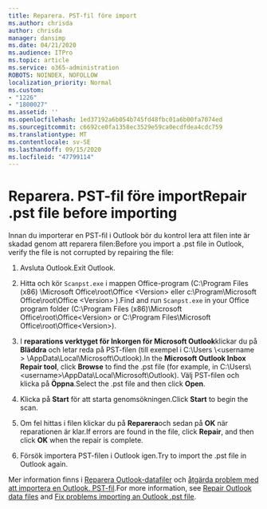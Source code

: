 ```yaml
---
title: Reparera. PST-fil före import
ms.author: chrisda
author: chrisda
manager: dansimp
ms.date: 04/21/2020
ms.audience: ITPro
ms.topic: article
ms.service: o365-administration
ROBOTS: NOINDEX, NOFOLLOW
localization_priority: Normal
ms.custom:
- "1226"
- "1800027"
ms.assetid: ''
ms.openlocfilehash: 1ed37192a6b054b745fd48fbc01a6b00fa7074ed
ms.sourcegitcommit: c6692ce0fa1358ec3529e59ca0ecdfdea4cdc759
ms.translationtype: MT
ms.contentlocale: sv-SE
ms.lasthandoff: 09/15/2020
ms.locfileid: "47799114"
---
```

# <a name="repair-pst-file-before-importing"></a><span data-ttu-id="bb7ec-102">Reparera. PST-fil före import</span><span class="sxs-lookup"><span data-stu-id="bb7ec-102">Repair .pst file before importing</span></span>

<span data-ttu-id="bb7ec-103">Innan du importerar en PST-fil i Outlook bör du kontrol lera att filen inte är skadad genom att reparera filen:</span><span class="sxs-lookup"><span data-stu-id="bb7ec-103">Before you import a .pst file in Outlook, verify the file is not corrupted by repairing the file:</span></span>

1. <span data-ttu-id="bb7ec-104">Avsluta Outlook.</span><span class="sxs-lookup"><span data-stu-id="bb7ec-104">Exit Outlook.</span></span>

2. <span data-ttu-id="bb7ec-105">Hitta och kör `Scanpst.exe` i mappen Office-program (C:\Program Files (x86) \Microsoft Office\root\Office \<Version\> eller c:\Program\Microsoft Office\root\Office \<Version\> ).</span><span class="sxs-lookup"><span data-stu-id="bb7ec-105">Find and run `Scanpst.exe` in your Office program folder (C:\Program Files (x86)\Microsoft Office\root\Office\<Version\> or C:\Program Files\Microsoft Office\root\Office\<Version\>).</span></span>

3. <span data-ttu-id="bb7ec-106">I **reparations verktyget för Inkorgen för Microsoft Outlook**klickar du på **Bläddra** och letar reda på PST-filen (till exempel i C:\Users \\<username \> \AppData\Local\Microsoft\Outlook).</span><span class="sxs-lookup"><span data-stu-id="bb7ec-106">In the **Microsoft Outlook Inbox Repair tool**, click **Browse** to find the .pst file (for example, in C:\Users\\<username\>\AppData\Local\Microsoft\Outlook).</span></span> <span data-ttu-id="bb7ec-107">Välj PST-filen och klicka på **Öppna**.</span><span class="sxs-lookup"><span data-stu-id="bb7ec-107">Select the .pst file and then click **Open**.</span></span>

4. <span data-ttu-id="bb7ec-108">Klicka på **Start** för att starta genomsökningen.</span><span class="sxs-lookup"><span data-stu-id="bb7ec-108">Click **Start** to begin the scan.</span></span>

5. <span data-ttu-id="bb7ec-109">Om fel hittas i filen klickar du på **Reparera**och sedan på **OK** när reparationen är klar.</span><span class="sxs-lookup"><span data-stu-id="bb7ec-109">If errors are found in the file, click **Repair**, and then click **OK** when the repair is complete.</span></span>

6. <span data-ttu-id="bb7ec-110">Försök importera PST-filen i Outlook igen.</span><span class="sxs-lookup"><span data-stu-id="bb7ec-110">Try to import the .pst file in Outlook again.</span></span>

<span data-ttu-id="bb7ec-111">Mer information finns i [Reparera Outlook-datafiler](https://support.office.com/article/25663bc3-11ec-4412-86c4-60458afc5253) och [åtgärda problem med att importera en Outlook. PST-fil](https://support.office.com/article/2d2e50dc-5c36-4ab2-ab50-f1be733b3d6e).</span><span class="sxs-lookup"><span data-stu-id="bb7ec-111">For more information, see [Repair Outlook data files](https://support.office.com/article/25663bc3-11ec-4412-86c4-60458afc5253) and [Fix problems importing an Outlook .pst file](https://support.office.com/article/2d2e50dc-5c36-4ab2-ab50-f1be733b3d6e).</span></span>
